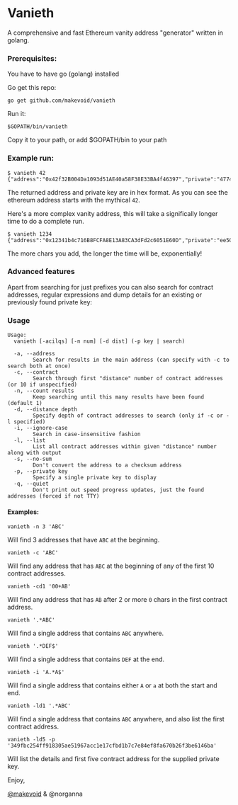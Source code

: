 # Vanieth

A comprehensive and fast Ethereum vanity address "generator" written in golang.

### Prerequisites:

You have to have go (golang) installed

Go get this repo:

    go get github.com/makevoid/vanieth

Run it:

    $GOPATH/bin/vanieth

Copy it to your path, or add $GOPATH/bin to your path

### Example run:

```
$ vanieth 42
{"address":"0x42f32B004Da1093d51AE40a58F38E33BA4f46397","private":"4774628228852ee570d188f92cd10df3282bb5d895fc701733f43fca6bfb9852","public":"04d811caac49ba458fda498e5bc385bc9cc6e67aa6b19ba754c6cd75953ef06310e8607798ce5810a0b32fbd41fe8915de52fd511e7660038ff7067a0e94fc9481"}
```

The returned address and private key are in hex format. As you can see the ethereum address starts with the mythical `42`.

Here's a more complex vanity address, this will take a significally longer time to do a complete run.

```
$ vanieth 1234
{"address":"0x12341b4c716B8FCFA8E13A83CA3dFd2c6051E60D","private":"ee50661eb0080cd36ce380f3dad5511c91f97ccee67bd14dc7a91335a34720d1","public":"04e0526fbc5552e4ff117a5c065ad3ce6f8211e160e12bdd3dded3dab2bfc268916489ed2c8d4af6c624406085c5e9a6946bdfbe0d74de26384a7c9baaf6f2de64"}
```

The more chars you add, the longer the time will be, exponentially!

### Advanced features

Apart from searching for just prefixes you can also search for contract addresses, regular expressions and dump details for an existing or previously found private key:

### Usage

```
Usage:
  vanieth [-acilqs] [-n num] [-d dist] (-p key | search)

  -a, --address
    	Search for results in the main address (can specify with -c to search both at once)
  -c, --contract
    	Search through first "distance" number of contract addresses (or 10 if unspecified)
  -n, --count results
    	Keep searching until this many results have been found (default 1)
  -d, --distance depth
    	Specify depth of contract addresses to search (only if -c or -l specified)
  -i, --ignore-case
    	Search in case-insensitive fashion
  -l, --list
    	List all contract addresses within given "distance" number along with output
  -s, --no-sum
    	Don't convert the address to a checksum address
  -p, --private key
    	Specify a single private key to display
  -q, --quiet
    	Don't print out speed progress updates, just the found addresses (forced if not TTY)
```

#### Examples:

```vanieth -n 3 'ABC'```

Will find 3 addresses that have `ABC` at the beginning.

```vanieth -c 'ABC'```

Will find any address that has `ABC` at the beginning of any of the first 10 contract addresses.

```vanieth -cd1 '00+AB'```

Will find any address that has `AB` after 2 or more `0` chars in the first contract address.

```vanieth '.*ABC'```

Will find a single address that contains `ABC` anywhere.

```vanieth '.*DEF$'```

Will find a single address that contains `DEF` at the end.

```vanieth -i 'A.*A$'```

Will find a single address that contains either `A` or `a` at both the start and end.

```vanieth -ld1 '.*ABC'```

Will find a single address that contains `ABC` anywhere, and also list the first contract address.

```vanieth -ld5 -p '349fbc254ff918305ae51967acc1e17cfbd1b7c7e84ef8fa670b26f3be6146ba'```

Will list the details and first five contract address for the supplied private key.


Enjoy,

[@makevoid](https://twitter.com/makevoid) & @norganna
